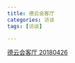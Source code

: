 ```yaml
---
title: 德云会客厅
categories: 访谈
tags: [访谈]

---
```


[德云会客厅 20180426](https://www.bilibili.com/video/BV1vV411o7Rj/?)